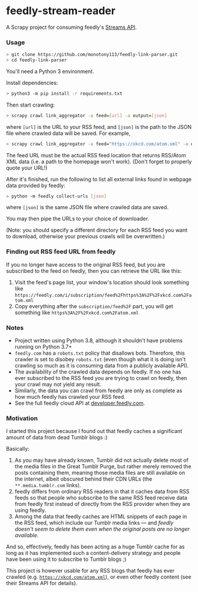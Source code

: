 # feedly-stream-reader

A Scrapy project for consuming feedly's [Streams API](https://developer.feedly.com/v3/streams/).

### Usage

```bash
> git clone https://github.com/monotony113/feedly-link-parser.git
> cd feedly-link-parser
```

You'll need a Python 3 environment.

Install dependencies:

```bash
> python3 -m pip install -r requirements.txt
```

Then start crawling:

```bash
> scrapy crawl link_aggregator -a feed=[url] -a output=[json]
```

where `[url]` is the URL to your RSS feed, and `[json]` is the path to the JSON file where crawled data will be saved.
For example, 

```bash
> scrapy crawl link_aggregator -a feed="https://xkcd.com/atom.xml" -a output=instance/xkcd.json
```

The feed URL must be the actual RSS feed location that returns RSS/Atom XML data (i.e. a path to the homepage won't work).
(Don't forget to properly quote your URL!)

After it's finished, run the following to list all external links found in webpage data provided by feedly:

```bash
> python -m feedly collect-urls [json]
```

where `[json]` is the same JSON file where crawled data are saved.

You may then pipe the URLs to your choice of downloader.

(Note: you should specify a different directory for each RSS feed you want to download, otherwise your previous crawls will be overwritten.)

### Finding out RSS feed URL from feedly

If you no longer have access to the original RSS feed, but you are subscribed to the feed on feedly, then you can retrieve the URL like this:

1. Visit the feed's page list, your window's location should look something like `https://feedly.com/i/subscription/feed%2Fhttps%3A%2F%2Fxkcd.com%2Fatom.xml`
2. Copy everything after the `subscription/feed%2F` part, you will get something like `https%3A%2F%2Fxkcd.com%2Fatom.xml`

### Notes

- Project written using Python 3.8, although it shouldn't have problems running on Python 3.7+
- `feedly.com` has a `robots.txt` policy that disallows bots. Therefore, this crawler is set to disobey `robots.txt` (even though
what it is doing isn't crawling so much as it is consuming data from a publicly available API).
- The availability of the crawled data depends on feedly. If no one has ever subscribed to the RSS feed you are
trying to crawl on feedly, then your crawl may not yield any result.
- Similarly, the data you can crawl from feedly are only as complete as how much feedly has crawled your RSS feed.
- See the full feedly cloud API at [developer.feedly.com](https://developer.feedly.com).

### Motivation

I started this project because I found out that feedly caches a significant amount of data from dead Tumblr blogs :)

Basically:

1. As you may have already known, Tumblr did not actually delete most of the media files in the Great Tumblr Purge, 
but rather merely removed the posts containing them, meaning those media files are still available on the internet, 
albeit obscured behind their CDN URLs (the `**.media.tumblr.com` links).
2. feedly differs from ordinary RSS readers in that it caches data from RSS feeds so that people who subscribe to the same 
RSS feed receive data from feedly first instead of directly from the RSS provider when they are using feedly.
3. Among the data that feedly caches are HTML snippets of each page in the RSS feed, which include our Tumblr media links
–– and _feedly doesn't seem to delete them even when the original posts are no longer available._

And so, effectively, feedly has been acting as a huge Tumblr cache for as long as it has implemented such
a content-delivery strategy and people have been using it to subscribe to Tumblr blogs ;)

This project is however usable for any RSS blogs that feedly has ever crawled (e.g. [`https://xkcd.com/atom.xml`](https://xkcd.com/atom.xml)),
or even other feedly content (see their Streams API for details).
